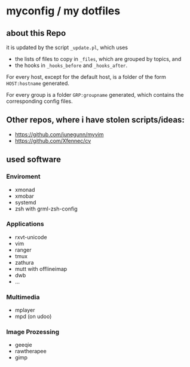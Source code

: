 # myconfig / my dotfiles

## about this Repo
it is updated by the script `_update.pl`, which uses
- the lists of files to copy in `_files`, which are grouped by topics, and
- the hooks in `_hooks_before` and `_hooks_after`.

For every host, except for the default host, is a folder of the form
`HOST:hostname` generated.

For every group is a folder `GRP:groupname` generated, which contains the
corresponding config files.

## Other repos, where i have stolen scripts/ideas:
- https://github.com/junegunn/myvim
- https://github.com/Xfennec/cv

## used software
### Enviroment
- xmonad
- xmobar
- systemd
- zsh with grml-zsh-config

### Applications
- rxvt-unicode
- vim
- ranger
- tmux
- zathura
- mutt with offlineimap
- dwb
- ...

### Multimedia
- mplayer
- mpd (on udoo)

### Image Prozessing
- geeqie
- rawtherapee
- gimp
